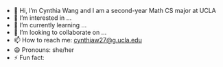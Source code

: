 - 👋 Hi, I’m Cynthia Wang and I am a second-year Math CS major at UCLA
- 👀 I’m interested in ...
- 🌱 I’m currently learning ...
- 💞️ I’m looking to collaborate on ...
- 📫 How to reach me: cynthiaw27@g.ucla.edu
- 😄 Pronouns: she/her
- ⚡ Fun fact: 

<!---
cynthiaw27/cynthiaw27 is a ✨ special ✨ repository because its `README.md` (this file) appears on your GitHub profile.
You can click the Preview link to take a look at your changes.
--->

